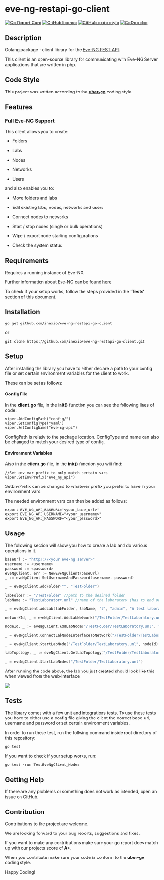 # eve-ng-restapi-go-client

[![Go Report Card](https://goreportcard.com/badge/github.com/inexio/eve-ng-restapi-go-client)](https://goreportcard.com/report/github.com/inexio/eve-ng-restapi-go-client)
[![GitHub license](https://img.shields.io/badge/license-BSD-blue.svg)](https://github.com/inexio/check_eve_ng/blob/master/LICENSE)
[![GitHub code style](https://img.shields.io/badge/code%20style-uber--go-brightgreen)](https://github.com/uber-go/guide/blob/master/style.md)
[![GoDoc doc](https://img.shields.io/badge/code%20style-uber--go-brightgreen)](https://godoc.org/github.com/inexio/eve-ng-restapi-go-client)

## Description

Golang package - client library for the [Eve-NG  REST API](https://www.eve-ng.net/index.php/documentation/howtos/how-to-eve-ng-api/).

This client is an open-source library for communicating with Eve-NG Server applications that are written in php.

## Code Style

This project was written according to the **[uber-go](https://github.com/uber-go/guide/blob/master/style.md)** coding style.

## Features

### Full Eve-NG Support

This client allows you to create:

- Folders

- Labs

- Nodes

- Networks

- Users

and also enables you to:

- Move folders and labs

- Edit existing labs, nodes, networks and users

- Connect nodes to networks

- Start / stop nodes (single or bulk operations)

- Wipe / export node starting configurations

- Check the system status

## Requirements

Requires a running instance of Eve-NG.

Further information about Eve-NG can be found [here](https://www.eve-ng.net)

To check if your setup works, follow the steps provided in the **'Tests'** section of this document. 

## Installation

```
go get github.com/inexio/eve-ng-restapi-go-client
```

or 

```
git clone https://github.com/inexio/eve-ng-restapi-go-client.git
```

## Setup

After installing the library you have to either declare a path to your config file or set certain environment variables for the client to work.

These can be set as follows:

#### Config File

In the **client.go** file, in the **init()** function you can see the following lines of code:

```
viper.AddConfigPath("config/")
viper.SetConfigType("yaml")
viper.SetConfigName("eve-ng-api")
```

ConfigPath is relativ to the package location.
ConfigType and name can also be changed to match your desired type of config.

#### Environment Variables

Also in the **client.go** file, in the **init()** function you will find:

```
//Set env var prefix to only match certain vars
viper.SetEnvPrefix("eve_ng_api")
```

SetEnvPrefix can be changed to whatever prefix you prefer to have in your environment vars.

The needed environment vars can then be added as follows:

```
export EVE_NG_API_BASEURL="<your_base_url>"
export EVE_NG_API_USERNAME="<your_username>"
export EVE_NG_API_PASSWORD="<your_password>"
```

## Usage

The following section will show you how to create a lab and do various operations in it.

```go
baseUrl := "https://<your eve-ng server>"
username := <username>
password := <password>
eveNgClient, err := NewEveNgClient(baseUrl)
_ := eveNgClient.SetUsernameAndPassword(username, password)

_ = eveNgClient.AddFolder("", "TestFolder")

labFolder := "/TestFolder" //path to the desired folder
labName := "TestLaboratory.unl" //name of the laboratory (has to end on '.unl')

_ = eveNgClient.AddLab(labFolder, labName, "1", "admin", "A test laboratory", "Test laboratory for unit and integration tests")

networkId, _ = eveNgClient.AddLabNetwork("/TestFolder/TestLaboratory.unl", "nat0", "TestNetwork", "69", "420", 1, 0)

nodeId, _ := eveNgClient.AddLabNode("/TestFolder/TestLaboratory.unl", "qemu", "veos", "0", 0, "AristaSW.png", "veos-4.16.14M", "vEOS", "420", "69", "512", "telnet", 1, "undefined", 4, "", "", "", "", 1)

_ = eveNgClient.ConnectLabNodeInterfaceToNetwork("/TestFolder/TestLaboratory.unl", nodeId, 1, networkId)

_ = eveNgClient.StartLabNode("/TestFolder/TestLaboratory.unl", nodeId)

labTopology, _ := eveNgClient.GetLabTopology("/TestFolder/TestLaboratory.unl")

_ = eveNgClient.StartLabNodes("/TestFolder/TestLaboratory.unl")
```

After running the code above, the lab you just created should look like this when viewed from the web-interface

![](https://user-images.githubusercontent.com/55132811/74844336-99f7a980-532d-11ea-966f-1611f4705102.png)

## Tests

The library comes with a few unit and integrations tests. To use these tests you have to either use a config file giving the client the correct base-url, username and password or set certain environment variables.

In order to run these test, run the follwing command inside root directory of this repository:

```
go test
```

If you want to check if your setup works, run:

```
go test -run TestEveNgClient_Nodes
```

## Getting Help

If there are any problems or something does not work as intended, open an issue on GitHub.

## Contribution

Contributions to the project are welcome.

We are looking forward to your bug reports, suggestions and fixes.

If you want to make any contributions make sure your go report does match up with our projects score of **A+**.

When you contribute make sure your code is conform to the **uber-go** coding style.

Happy Coding!


